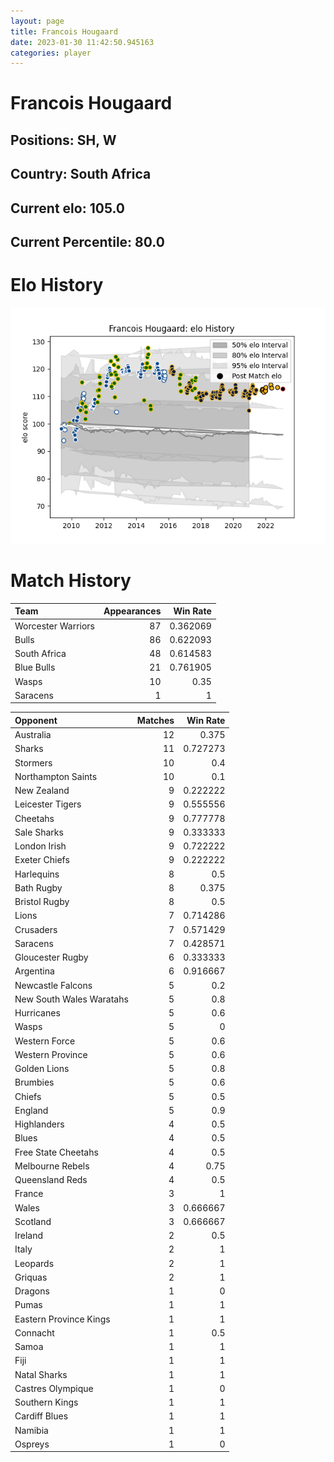 ```yaml
---  
layout: page  
title: Francois Hougaard  
date: 2023-01-30 11:42:50.945163  
categories: player  
---
```

# Francois Hougaard

## Positions: SH, W

## Country: South Africa

## Current elo: 105.0

## Current Percentile: 80.0

# Elo History


![elo history](history_FrancoisHougaard.png)
# Match History


| Team               |   Appearances |   Win Rate |
|:-------------------|--------------:|-----------:|
| Worcester Warriors |            87 |   0.362069 |
| Bulls              |            86 |   0.622093 |
| South Africa       |            48 |   0.614583 |
| Blue Bulls         |            21 |   0.761905 |
| Wasps              |            10 |   0.35     |
| Saracens           |             1 |   1        |

| Opponent                 |   Matches |   Win Rate |
|:-------------------------|----------:|-----------:|
| Australia                |        12 |   0.375    |
| Sharks                   |        11 |   0.727273 |
| Stormers                 |        10 |   0.4      |
| Northampton Saints       |        10 |   0.1      |
| New Zealand              |         9 |   0.222222 |
| Leicester Tigers         |         9 |   0.555556 |
| Cheetahs                 |         9 |   0.777778 |
| Sale Sharks              |         9 |   0.333333 |
| London Irish             |         9 |   0.722222 |
| Exeter Chiefs            |         9 |   0.222222 |
| Harlequins               |         8 |   0.5      |
| Bath Rugby               |         8 |   0.375    |
| Bristol Rugby            |         8 |   0.5      |
| Lions                    |         7 |   0.714286 |
| Crusaders                |         7 |   0.571429 |
| Saracens                 |         7 |   0.428571 |
| Gloucester Rugby         |         6 |   0.333333 |
| Argentina                |         6 |   0.916667 |
| Newcastle Falcons        |         5 |   0.2      |
| New South Wales Waratahs |         5 |   0.8      |
| Hurricanes               |         5 |   0.6      |
| Wasps                    |         5 |   0        |
| Western Force            |         5 |   0.6      |
| Western Province         |         5 |   0.6      |
| Golden Lions             |         5 |   0.8      |
| Brumbies                 |         5 |   0.6      |
| Chiefs                   |         5 |   0.5      |
| England                  |         5 |   0.9      |
| Highlanders              |         4 |   0.5      |
| Blues                    |         4 |   0.5      |
| Free State Cheetahs      |         4 |   0.5      |
| Melbourne Rebels         |         4 |   0.75     |
| Queensland Reds          |         4 |   0.5      |
| France                   |         3 |   1        |
| Wales                    |         3 |   0.666667 |
| Scotland                 |         3 |   0.666667 |
| Ireland                  |         2 |   0.5      |
| Italy                    |         2 |   1        |
| Leopards                 |         2 |   1        |
| Griquas                  |         2 |   1        |
| Dragons                  |         1 |   0        |
| Pumas                    |         1 |   1        |
| Eastern Province Kings   |         1 |   1        |
| Connacht                 |         1 |   0.5      |
| Samoa                    |         1 |   1        |
| Fiji                     |         1 |   1        |
| Natal Sharks             |         1 |   1        |
| Castres Olympique        |         1 |   0        |
| Southern Kings           |         1 |   1        |
| Cardiff Blues            |         1 |   1        |
| Namibia                  |         1 |   1        |
| Ospreys                  |         1 |   0        |
